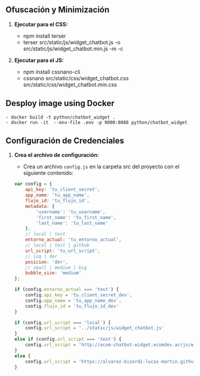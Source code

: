 ## Ofuscación y Minimización

1. **Ejecutar para el CSS:**
    - npm install terser
    - terser src/static/js/widget_chatbot.js -o src/static/js/widget_chatbot.min.js -m -c

2. **Ejecutar para el JS:**
    - npm install cssnano-cli
    - cssnano src/static/css/widget_chatbot.css src/static/css/widget_chatbot.min.css

## Desploy image using Docker
    - docker build -t python/chatbot_widget .
    - docker run -it  --env-file .env -p 9000:8088 python/chatbot_widget

## Configuración de Credenciales

1. **Crea el archivo de configuración:**
   - Crea un archivo `config.js` en la carpeta src del proyecto con el siguiente contenido:

    ```javascript
    var config = {
        api_key: 'tu_client_secret',
        app_name: 'tu_app_name',
        flujo_id: 'tu_flujo_id',
        metadata: {
            'username': 'tu_username',
            'first_name': 'tu_first_name',
            'last_name': 'tu_last_name'
        },
        // local | test
        entorno_actual: 'tu_entorno_actual',
        // local | test | github
        url_script: 'tu_url_script',
        // izq | der
        posicion: 'der',
        // small | medium | big
        bubble_size: 'medium'
    };

    if (config.entorno_actual === 'test') {
        config.api_key = 'tu_client_secret_dev',
        config.app_name = 'tu_app_name_dev',
        config.flujo_id = 'tu_flujo_id_dev'
    }
    
    if (config.url_script === 'local') {
        config.url_script = '../static/js/widget_chatbot.js'
    }
    else if (config.url_script === 'test') {
        config.url_script = 'http://ecom-chatbot-widget.ecomdev.ar/js/widget_chatbot.min.js'
    }
    else {
        config.url_script = 'https://alvarez-bisordi-lucas-martin.github.io/Widget-Prototipo-ECOM/src/static/js/widget_chatbot.js'
    }
    ```
